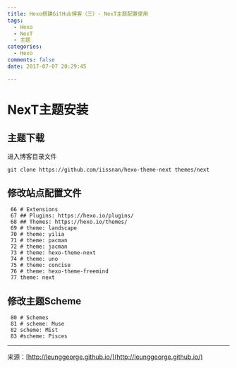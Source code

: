 ```yaml
---
title: Hexo搭建GitHub博客（三）- NexT主题配置使用
tags: 
  - Hexo
  - NexT
  - 主题
categories: 
  - Hexo
comments: false
date: 2017-07-07 20:29:45  

---
```


# NexT主题安装

## 主题下载
进入博客目录文件

```
git clone https://github.com/iissnan/hexo-theme-next themes/next
```

## 修改站点配置文件


```
 66 # Extensions
 67 ## Plugins: https://hexo.io/plugins/
 68 ## Themes: https://hexo.io/themes/
 69 # theme: landscape
 70 # theme: yilia
 71 # theme: pacman
 72 # theme: jacman
 73 # theme: hexo-theme-next
 74 # theme: uno
 75 # theme: concise
 76 # theme: hexo-theme-freemind
 77 theme: next
```


## 修改主题Scheme
```
 80 # Schemes
 81 # scheme: Muse
 82 scheme: Mist
 83 #scheme: Pisces
```








---
<link rel="stylesheet" href="http://yandex.st/highlightjs/6.1/styles/default.min.css">
<script src="http://yandex.st/highlightjs/6.1/highlight.min.js"></script>
<script>
hljs.tabReplace = ' ';
hljs.initHighlightingOnLoad();
</script>


来源：[http://leunggeorge.github.io/](http://leunggeorge.github.io/)  